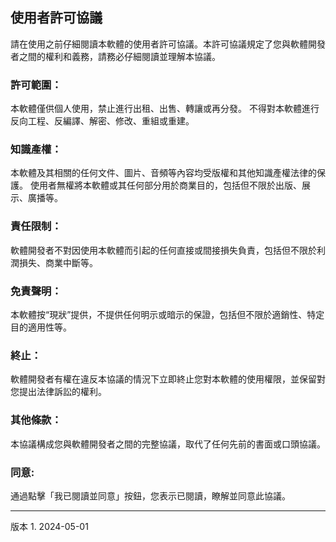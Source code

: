 ## 使用者許可協議

請在使用之前仔細閱讀本軟體的使用者許可協議。本許可協議規定了您與軟體開發者之間的權利和義務，請務必仔細閱讀並理解本協議。

### 許可範圍：

本軟體僅供個人使用，禁止進行出租、出售、轉讓或再分發。
不得對本軟體進行反向工程、反編譯、解密、修改、重組或重建。

### 知識產權：

本軟體及其相關的任何文件、圖片、音頻等內容均受版權和其他知識產權法律的保護。
使用者無權將本軟體或其任何部分用於商業目的，包括但不限於出版、展示、廣播等。

### 責任限制：

軟體開發者不對因使用本軟體而引起的任何直接或間接損失負責，包括但不限於利潤損失、商業中斷等。

### 免責聲明：

本軟體按“現狀”提供，不提供任何明示或暗示的保證，包括但不限於適銷性、特定目的適用性等。

### 終止：
軟體開發者有權在違反本協議的情況下立即終止您對本軟體的使用權限，並保留對您提出法律訴訟的權利。

### 其他條款：

本協議構成您與軟體開發者之間的完整協議，取代了任何先前的書面或口頭協議。

### 同意:

通過點擊「我已閱讀並同意」按鈕，您表示已閱讀，瞭解並同意此協議。

----
版本 1. 2024-05-01